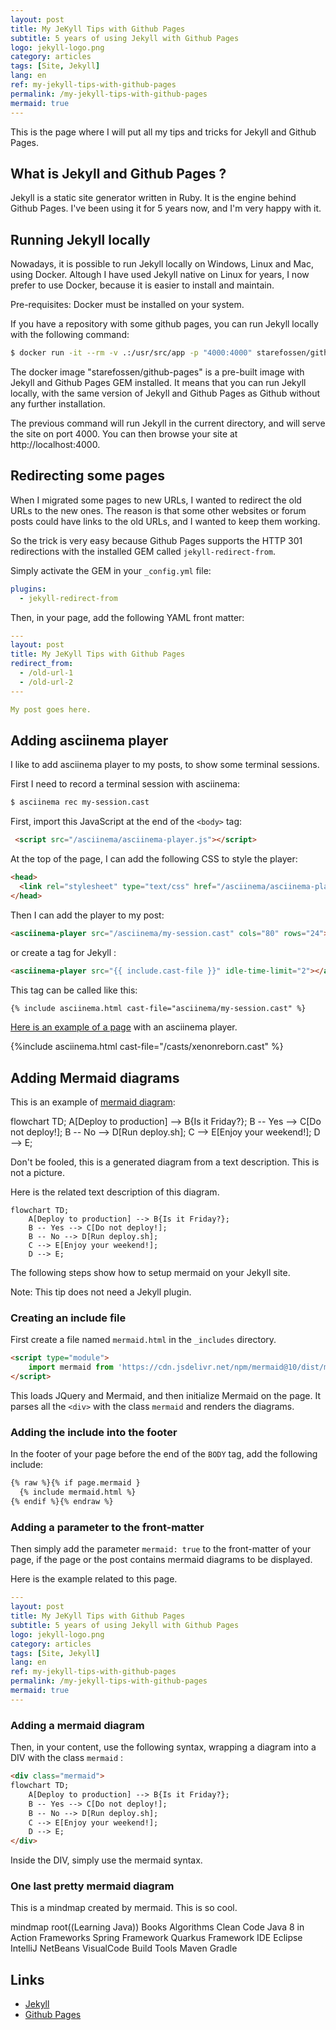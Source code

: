 ```yaml
---
layout: post
title: My JeKyll Tips with Github Pages
subtitle: 5 years of using Jekyll with Github Pages
logo: jekyll-logo.png
category: articles
tags: [Site, Jekyll]
lang: en
ref: my-jekyll-tips-with-github-pages
permalink: /my-jekyll-tips-with-github-pages
mermaid: true
---
```


<div class="intro" markdown='1'>
This is the page where I will put all my tips and tricks for Jekyll and Github Pages.
</div>
<!--excerpt-->


## What is Jekyll and Github Pages ?

Jekyll is a static site generator written in Ruby. It is the engine behind Github Pages.
I've been using it for 5 years now, and I'm very happy with it.

## Running Jekyll locally

Nowadays, it is possible to run Jekyll locally on Windows, Linux and Mac, using Docker.
Altough I have used Jekyll native on Linux for years, I now prefer to use Docker, because it is easier to install and maintain.

Pre-requisites: Docker must be installed on your system.

If you have a repository with some github pages, you can run Jekyll locally with the following command:

```bash
$ docker run -it --rm -v .:/usr/src/app -p "4000:4000" starefossen/github-pages
```

The docker image "starefossen/github-pages" is a pre-built image with Jekyll and Github Pages GEM installed. It means that you can run Jekyll locally, with the same version of Jekyll and Github Pages as Github without any further installation.

The previous command will run Jekyll in the current directory, and will serve the site on port 4000. You can then browse your site at http://localhost:4000.

## Redirecting some pages

When I migrated some pages to new URLs, I wanted to redirect the old URLs to the new ones. The reason is that some other websites or forum posts could have links to the old URLs, and I wanted to keep them working.

So the trick is very easy because Github Pages supports the HTTP 301 redirections with the installed GEM called `jekyll-redirect-from`.

Simply activate the GEM in your `_config.yml` file:

```yaml
plugins:
  - jekyll-redirect-from
```

Then, in your page, add the following YAML front matter:

```yaml
---
layout: post
title: My JeKyll Tips with Github Pages
redirect_from:
  - /old-url-1
  - /old-url-2
---

My post goes here.
```

## Adding asciinema player

I like to add asciinema player to my posts, to show some terminal sessions. 

First I need to record a terminal session with asciinema:

```bash
$ asciinema rec my-session.cast
```

First, import this JavaScript at the end of the `<body>` tag:

```html
 <script src="/asciinema/asciinema-player.js"></script>  
```

At the top of the page, I can add the following CSS to style the player:

```html
<head>
  <link rel="stylesheet" type="text/css" href="/asciinema/asciinema-player.css">
</head>
```

Then I can add the player to my post:
  
```html
<asciinema-player src="/asciinema/my-session.cast" cols="80" rows="24"></asciinema-player>
```

or create a tag for Jekyll :

```html
<asciinema-player src="{{ include.cast-file }}" idle-time-limit="2"></asciinema-player>
```

This tag can be called like this:
  
```html
{% include asciinema.html cast-file="asciinema/my-session.cast" %}
```

[Here is an example of a page](/Xenon-Reborn) with an asciinema player.

{%include asciinema.html cast-file="/casts/xenonreborn.cast" %}

## Adding Mermaid diagrams

This is an example of [mermaid diagram](http://mermaid.js.org/):  

<div class="mermaid">
flowchart TD;
    A[Deploy to production] --> B{Is it Friday?};
    B -- Yes --> C[Do not deploy!];
    B -- No --> D[Run deploy.sh];
    C --> E[Enjoy your weekend!];
    D --> E;
</div>

Don't be fooled, this is a generated diagram from a text description. This is not a picture.

Here is the related text description of this diagram.

```text
flowchart TD;
    A[Deploy to production] --> B{Is it Friday?};
    B -- Yes --> C[Do not deploy!];
    B -- No --> D[Run deploy.sh];
    C --> E[Enjoy your weekend!];
    D --> E;
```

The following steps show how to setup mermaid on your Jekyll site.

Note: This tip does not need a Jekyll plugin.

### Creating an include file

First create a file named `mermaid.html` in the `_includes` directory.

```html
<script type="module">
    import mermaid from 'https://cdn.jsdelivr.net/npm/mermaid@10/dist/mermaid.esm.min.mjs';
</script>
```

This loads JQuery and Mermaid, and then initialize Mermaid on the page.
It parses all the `<div>` with the class `mermaid` and renders the diagrams.

### Adding the include into the footer

In the footer of your page before the end of the `BODY` tag, add the following include:

```html
{% raw %}{% if page.mermaid }
  {% include mermaid.html %}
{% endif %}{% endraw %}
```

### Adding a parameter to the front-matter

Then simply add the parameter `mermaid: true` to the front-matter of your page, if the page or the post contains mermaid diagrams to be displayed.

Here is the example related to this page.

```yaml 
---
layout: post
title: My JeKyll Tips with Github Pages
subtitle: 5 years of using Jekyll with Github Pages
logo: jekyll-logo.png
category: articles
tags: [Site, Jekyll]
lang: en
ref: my-jekyll-tips-with-github-pages
permalink: /my-jekyll-tips-with-github-pages
mermaid: true
---
```	

### Adding a mermaid diagram

Then, in your content, use the following syntax, wrapping a diagram into a DIV with the class `mermaid`	:

```html
<div class="mermaid">
flowchart TD;
    A[Deploy to production] --> B{Is it Friday?};
    B -- Yes --> C[Do not deploy!];
    B -- No --> D[Run deploy.sh];
    C --> E[Enjoy your weekend!];
    D --> E;
</div>  
```

Inside the DIV, simply use the mermaid syntax.

### One last pretty mermaid diagram

This is a mindmap created by mermaid. This is so cool.

<div class="mermaid">
        mindmap
        root((Learning Java))
          Books
            Algorithms
            Clean Code
            Java 8 in Action
          Frameworks
            Spring Framework
            Quarkus Framework
          IDE
            Eclipse
            IntelliJ
            NetBeans
            VisualCode
          Build Tools
            Maven
            Gradle  
</div>      

## Links

- [Jekyll](https://jekyllrb.com/)
- [Github Pages](https://pages.github.com/)
